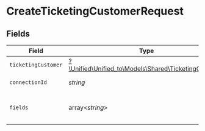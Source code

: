 # CreateTicketingCustomerRequest


## Fields

| Field                                                                                            | Type                                                                                             | Required                                                                                         | Description                                                                                      |
| ------------------------------------------------------------------------------------------------ | ------------------------------------------------------------------------------------------------ | ------------------------------------------------------------------------------------------------ | ------------------------------------------------------------------------------------------------ |
| `ticketingCustomer`                                                                              | [?\Unified\Unified_to\Models\Shared\TicketingCustomer](../../models/shared/TicketingCustomer.md) | :heavy_minus_sign:                                                                               | N/A                                                                                              |
| `connectionId`                                                                                   | *string*                                                                                         | :heavy_check_mark:                                                                               | ID of the connection                                                                             |
| `fields`                                                                                         | array<*string*>                                                                                  | :heavy_minus_sign:                                                                               | Comma-delimited fields to return                                                                 |